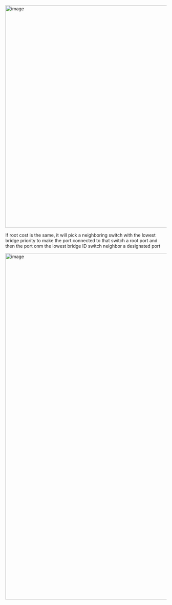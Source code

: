 <img width="1258" height="694" alt="image" src="https://github.com/user-attachments/assets/2056ac02-5883-472d-8445-8a6494ade9df" />


If root cost is the same, it will pick a neighboring switch with the lowest bridge priority to make the port connected to that switch a root port and then the port onm the 
lowest bridge ID switch neighbor a designated port

<img width="1920" height="1080" alt="image" src="https://github.com/user-attachments/assets/819dcc8f-6446-4416-bc32-8853e0cb184d" />
